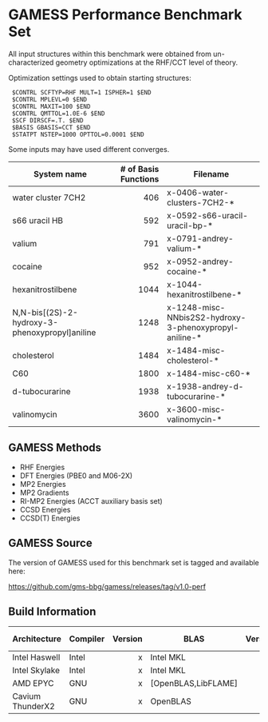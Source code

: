# GAMESS Performance Benchmark Set

All input structures within this benchmark were obtained from un-characterized geometry optimizations at the RHF/CCT level of theory.

Optimization settings used to obtain starting structures:
```
 $CONTRL SCFTYP=RHF MULT=1 ISPHER=1 $END
 $CONTRL MPLEVL=0 $END
 $CONTRL MAXIT=100 $END
 $CONTRL QMTTOL=1.0E-6 $END
 $SCF DIRSCF=.T. $END
 $BASIS GBASIS=CCT $END
 $STATPT NSTEP=1000 OPTTOL=0.0001 $END
```

Some inputs may have used different converges.

|System name|# of Basis Functions|Filename|
|-----------|-------------------:|--------|
|water cluster 7CH2|406|x-0406-water-clusters-7CH2-*|
|s66 uracil HB|592|x-0592-s66-uracil-uracil-bp-*|
|valium|791|x-0791-andrey-valium-*|
|cocaine|952|x-0952-andrey-cocaine-*|
|hexanitrostilbene|1044|x-1044-hexanitrostilbene-*|
|N,N-bis[(2S)-2-hydroxy-3-phenoxypropyl]aniline|1248|x-1248-misc-NNbis2S2-hydroxy-3-phenoxypropyl-aniline-*|
|cholesterol|1484|x-1484-misc-cholesterol-*|
|C60|1800|x-1484-misc-c60-*|
|d-tubocurarine|1938|x-1938-andrey-d-tubocurarine-*|
|valinomycin|3600|x-3600-misc-valinomycin-*|

## GAMESS Methods

* RHF Energies
* DFT Energies (PBE0 and M06-2X)
* MP2 Energies
* MP2 Gradients
* RI-MP2 Energies (ACCT auxiliary basis set)
* CCSD Energies
* CCSD(T) Energies

## GAMESS Source

The version of GAMESS used for this benchmark set is tagged and available here:

https://github.com/gms-bbg/gamess/releases/tag/v1.0-perf

## Build Information

|Architecture|Compiler|Version|BLAS|Version|COMM|Version|Benchmark Lead|
|------------|--------|------:|----|------:|----|------:|-------|
|Intel Haswell|Intel|x|Intel MKL|x|Intel MPI|x|Taylor|
|Intel Skylake|Intel|x|Intel MKL|x|Intel MPI|x|Jorge|
|AMD EPYC|GNU|x|[OpenBLAS,LibFLAME]|x|OpenMPI|x|David|
|Cavium ThunderX2|GNU|x|OpenBLAS|x|OpenMPI|x|Michael|
